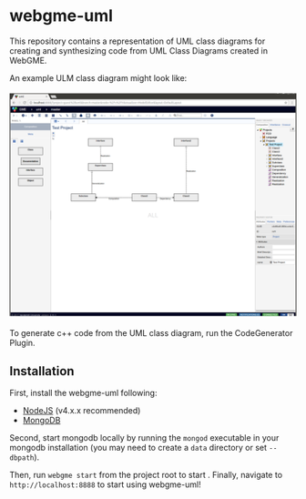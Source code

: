 # webgme-uml

This repository contains a representation of UML class diagrams for
creating and synthesizing code from UML Class Diagrams created in
WebGME.

An example ULM class diagram might look like:

![Simple Class Diagram](./img/exampleClassDiagram.png)

To generate c++ code from the UML class diagram, run the CodeGenerator
Plugin.

## Installation
First, install the webgme-uml following:
- [NodeJS](https://nodejs.org/en/) (v4.x.x recommended)
- [MongoDB](https://www.mongodb.com/)

Second, start mongodb locally by running the `mongod` executable in your mongodb installation (you may need to create a `data` directory or set `--dbpath`).

Then, run `webgme start` from the project root to start . Finally, navigate to `http://localhost:8888` to start using webgme-uml!
